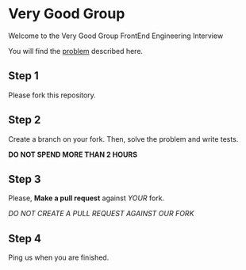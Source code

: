 # Very Good Group

Welcome to the Very Good Group FrontEnd Engineering Interview

You will find the [problem](https://github.com/verygoodgroup/frontend-interviews/blob/master/Problem) described here.

## Step 1

Please fork this repository. 

## Step 2

Create a branch on your fork. Then, solve the problem and write tests.

**DO NOT SPEND MORE THAN 2 HOURS**

## Step 3

Please, **Make a pull request** against _YOUR_ fork.

*DO NOT CREATE A PULL REQUEST AGAINST OUR FORK*

## Step 4

Ping us when you are finished.
